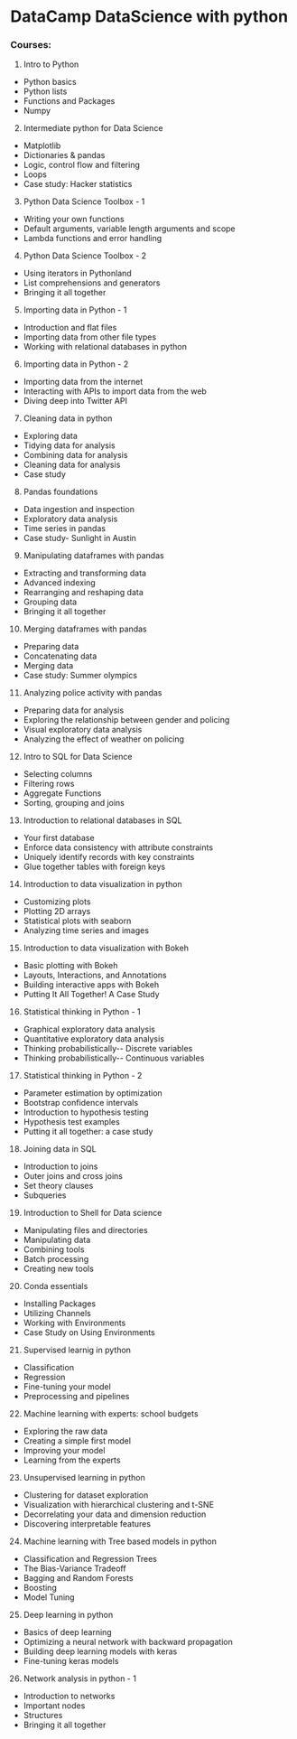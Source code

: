 # DataCamp DataScience with python 
### Courses:
1. Intro to Python
  - Python basics
  - Python lists
  - Functions and Packages
  - Numpy
2. Intermediate python for Data Science
  - Matplotlib
  - Dictionaries & pandas
  - Logic, control flow and filtering
  - Loops
  - Case study: Hacker statistics
3. Python Data Science Toolbox - 1
  - Writing your own functions
  - Default arguments, variable length arguments and scope
  - Lambda functions and error handling
4. Python Data Science Toolbox - 2
  - Using iterators in Pythonland
  - List comprehensions and generators
  - Bringing it all together
5. Importing data in Python - 1
  - Introduction and flat files
  - Importing data from other file types
  - Working with relational databases in python
6. Importing data in Python - 2
  - Importing data from the internet
  - Interacting with APIs to import data from the web
  - Diving deep into Twitter API
7. Cleaning data in python
  - Exploring data
  - Tidying data for analysis
  - Combining data for analysis
  - Cleaning data for analysis
  - Case study
8. Pandas foundations
  - Data ingestion and inspection
  - Exploratory data analysis
  - Time series in pandas
  - Case study- Sunlight in Austin
9. Manipulating dataframes with pandas
  - Extracting and transforming data
  - Advanced indexing
  - Rearranging and reshaping data
  - Grouping data
  - Bringing it all together
10. Merging dataframes with pandas
  - Preparing data
  - Concatenating data
  - Merging data
  - Case study: Summer olympics
11. Analyzing police activity with pandas
  - Preparing data for analysis
  - Exploring the relationship between gender and policing
  - Visual exploratory data analysis
  - Analyzing the effect of weather on policing
12. Intro to SQL for Data Science
  - Selecting columns
  - Filtering rows
  - Aggregate Functions
  - Sorting, grouping and joins
13. Introduction to relational databases in SQL
  - Your first database
  - Enforce data consistency with attribute constraints
  - Uniquely identify records with key constraints
  - Glue together tables with foreign keys
14. Introduction to data visualization in python
  - Customizing plots
  - Plotting 2D arrays
  - Statistical plots with seaborn
  - Analyzing time series and images
15. Introduction to data visualization with Bokeh
  - Basic plotting with Bokeh
  - Layouts, Interactions, and Annotations
  - Building interactive apps with Bokeh
  - Putting It All Together! A Case Study
16. Statistical thinking in Python - 1
  - Graphical exploratory data analysis
  - Quantitative exploratory data analysis
  - Thinking probabilistically-- Discrete variables
  - Thinking probabilistically-- Continuous variables
17. Statistical thinking in Python - 2
  - Parameter estimation by optimization
  - Bootstrap confidence intervals
  - Introduction to hypothesis testing
  - Hypothesis test examples
  - Putting it all together: a case study
18. Joining data in SQL
  - Introduction to joins
  - Outer joins and cross joins
  - Set theory clauses
  - Subqueries
19. Introduction to Shell for Data science
  - Manipulating files and directories
  - Manipulating data
  - Combining tools
  - Batch processing
  - Creating new tools
20. Conda essentials
  - Installing Packages
  - Utilizing Channels
  - Working with Environments
  - Case Study on Using Environments
21. Supervised learnig in python
  - Classification
  - Regression
  - Fine-tuning your model
  - Preprocessing and pipelines
22. Machine learning with experts: school budgets
  - Exploring the raw data
  - Creating a simple first model
  - Improving your model
  - Learning from the experts
23. Unsupervised learning in python
  - Clustering for dataset exploration
  - Visualization with hierarchical clustering and t-SNE
  - Decorrelating your data and dimension reduction
  - Discovering interpretable features
24. Machine learning with Tree based models in python
  - Classification and Regression Trees
  - The Bias-Variance Tradeoff
  - Bagging and Random Forests
  - Boosting
  - Model Tuning
25. Deep learning in python
  - Basics of deep learning
  - Optimizing a neural network with backward propagation
  - Building deep learning models with keras
  - Fine-tuning keras models
26. Network analysis in python - 1
  - Introduction to networks
  - Important nodes
  - Structures
  - Bringing it all together
